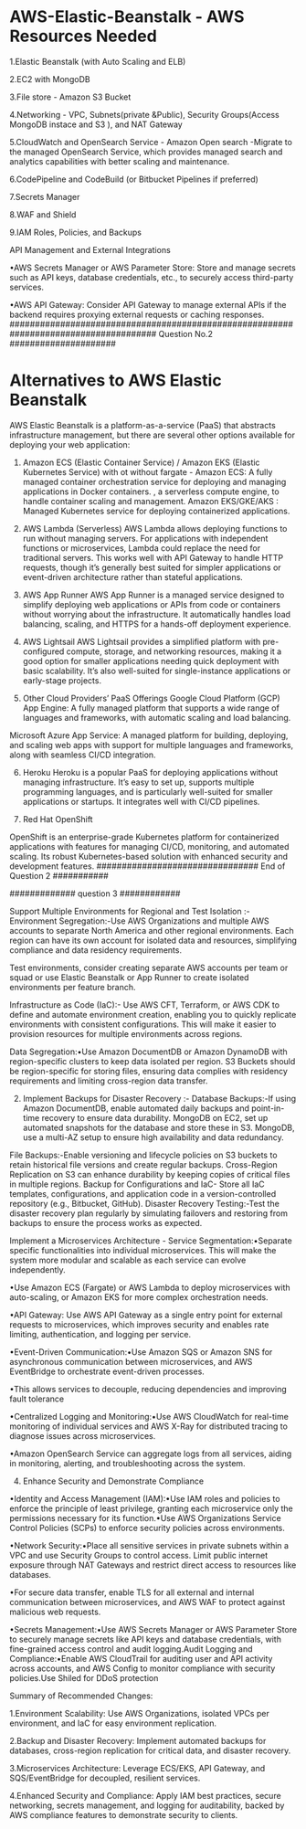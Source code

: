 # AWS-Elastic-Beanstalk -  AWS Resources Needed
1.Elastic Beanstalk (with Auto Scaling and ELB) 

2.EC2 with MongoDB
   
3.File store - Amazon S3 Bucket 

4.Networking - VPC, Subnets(private &Public), Security Groups(Access MongoDB instace and S3 ), and NAT Gateway

5.CloudWatch and OpenSearch Service - Amazon Open search -Migrate to the managed OpenSearch Service, which provides managed search and analytics capabilities with better scaling and maintenance.

6.CodePipeline and CodeBuild (or Bitbucket Pipelines if preferred)

7.Secrets Manager

8.WAF and Shield

9.IAM Roles, Policies, and Backups

API Management and External Integrations

•AWS Secrets Manager or AWS Parameter Store: Store and manage secrets such as API keys, database credentials, etc., to securely access third-party services.

•AWS API Gateway: Consider API Gateway to manage external APIs if the backend requires proxying external requests or caching responses.
##################################################################################### Question No.2 #####################

# Alternatives to AWS Elastic Beanstalk
AWS Elastic Beanstalk is a platform-as-a-service (PaaS) that abstracts infrastructure management, but there are several other options available for deploying your web application:

1. Amazon ECS (Elastic Container Service) / Amazon EKS (Elastic Kubernetes Service) with ot without fargate - 
  Amazon ECS: A fully managed container orchestration service for deploying and managing applications in Docker containers. , a serverless compute engine, to handle container scaling and management.
Amazon EKS/GKE/AKS : Managed Kubernetes service for deploying containerized applications. 

2. AWS Lambda (Serverless)
 AWS Lambda allows deploying functions to run without managing servers. For applications with independent functions or microservices, Lambda could replace the need for traditional servers. This works well with API Gateway to handle HTTP requests, though it’s generally best suited for simpler applications or event-driven architecture rather than stateful applications.
3. AWS App Runner
 AWS App Runner is a managed service designed to simplify deploying web applications or APIs from code or containers without worrying about the infrastructure. It automatically handles load balancing, scaling, and HTTPS for a hands-off deployment experience.

4. AWS Lightsail
 AWS Lightsail provides a simplified platform with pre-configured compute, storage, and networking resources, making it a good option for smaller applications needing quick deployment with basic scalability. It’s also well-suited for single-instance applications or early-stage projects.

5. Other Cloud Providers’ PaaS Offerings
Google Cloud Platform (GCP) App Engine: A fully managed platform that supports a wide range of languages and frameworks, with automatic scaling and load balancing.

Microsoft Azure App Service: A managed platform for building, deploying, and scaling web apps with support for multiple languages and frameworks, along with seamless CI/CD integration.

6. Heroku
 Heroku is a popular PaaS for deploying applications without managing infrastructure. It’s easy to set up, supports multiple programming languages, and is particularly well-suited for smaller applications or startups. It integrates well with CI/CD pipelines.

8. Red Hat OpenShift
   
OpenShift is an enterprise-grade Kubernetes platform for containerized applications with features for managing CI/CD, monitoring, and automated scaling. Its  robust Kubernetes-based solution with enhanced security and development features.
################################ End of Question 2 ###########

#############  question 3 ############

Support Multiple Environments for Regional and Test Isolation :- Environment Segregation:-Use AWS Organizations and multiple AWS accounts to separate North America and other regional environments. Each region can have its own account for isolated data and resources, simplifying compliance and data residency requirements.

Test environments, consider creating separate AWS accounts per team or squad or use Elastic Beanstalk or App Runner to create isolated environments per feature branch.

Infrastructure as Code (IaC):- Use AWS CFT, Terraform, or AWS CDK to define and automate environment creation, enabling you to quickly replicate environments with consistent configurations. This will make it easier to provision resources for multiple environments across regions.

Data Segregation:•Use Amazon DocumentDB or Amazon DynamoDB with region-specific clusters to keep data isolated per region.
S3 Buckets should be region-specific for storing files, ensuring data complies with residency requirements and limiting cross-region data transfer.

2. Implement Backups for Disaster Recovery :- 
Database Backups:-If using Amazon DocumentDB, enable automated daily backups and point-in-time recovery to ensure data durability.
 MongoDB on EC2, set up automated snapshots for the database and store these in S3. MongoDB, use a multi-AZ setup to ensure high availability and data redundancy.

File Backups:-Enable versioning and lifecycle policies on S3 buckets to retain historical file versions and create regular backups.
Cross-Region Replication on S3 can enhance durability by keeping copies of critical files in multiple regions.
Backup for Configurations and IaC- Store all IaC templates, configurations, and application code in a version-controlled repository (e.g., Bitbucket, GitHub).
Disaster Recovery Testing:-Test the disaster recovery plan regularly by simulating failovers and restoring from backups to ensure the process works as expected.

 Implement a Microservices Architecture - Service Segmentation:•Separate specific functionalities into individual microservices. This will make the system more modular and scalable as each service can evolve independently.

•Use Amazon ECS (Fargate) or AWS Lambda to deploy microservices with auto-scaling, or Amazon EKS for more complex orchestration needs.

•API Gateway: Use AWS API Gateway as a single entry point for external requests to microservices, which improves security and enables rate limiting, authentication, and logging per service.

•Event-Driven Communication:•Use Amazon SQS or Amazon SNS for asynchronous communication between microservices, and AWS EventBridge to orchestrate event-driven processes.

•This allows services to decouple, reducing dependencies and improving fault tolerance

•Centralized Logging and Monitoring:•Use AWS CloudWatch for real-time monitoring of individual services and AWS X-Ray for distributed tracing to diagnose issues across microservices.

•Amazon OpenSearch Service can aggregate logs from all services, aiding in monitoring, alerting, and troubleshooting across the system.

4. Enhance Security and Demonstrate Compliance
   
•Identity and Access Management (IAM):•Use IAM roles and policies to enforce the principle of least privilege, granting each microservice only the permissions necessary for its function.•Use AWS Organizations Service Control Policies (SCPs) to enforce security policies across environments.

•Network Security:•Place all sensitive services in private subnets within a VPC and use Security Groups to control access. Limit public internet exposure through NAT Gateways and restrict direct access to resources like databases.

•For secure data transfer, enable TLS for all external and internal communication between microservices, and AWS WAF to protect against malicious web requests.

•Secrets Management:•Use AWS Secrets Manager or AWS Parameter Store to securely manage secrets like API keys and database credentials, with fine-grained access control and audit logging.Audit Logging and Compliance:•Enable AWS CloudTrail for auditing user and API activity across accounts, and AWS Config to monitor compliance with security policies.Use Shiled for DDoS protection 


Summary of Recommended Changes:

1.Environment Scalability: Use AWS Organizations, isolated VPCs per environment, and IaC for easy environment replication.

2.Backup and Disaster Recovery: Implement automated backups for databases, cross-region replication for critical data, and disaster recovery.

3.Microservices Architecture: Leverage ECS/EKS, API Gateway, and SQS/EventBridge for decoupled, resilient services.

4.Enhanced Security and Compliance: Apply IAM best practices, secure networking, secrets management, and logging for auditability, backed by AWS compliance features to demonstrate security to clients.


